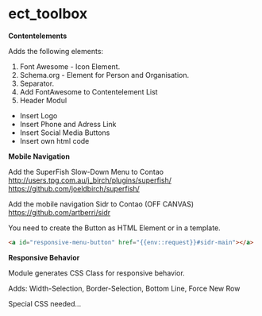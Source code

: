 ect_toolbox
===================

<b>Contentelements</b>

Adds the following elements:

1) Font Awesome - Icon Element.<br>
2) Schema.org - Element for Person and Organisation.<br>
3) Separator.<br>
4) Add FontAwesome to Contentelement List<br>
5) Header Modul<br>
<ul>
<li>Insert Logo</li>
<li>Insert Phone and Adress Link</li>
<li>Insert Social Media Buttons</li>
<li>Insert own html code</li>
</ul>

<b>Mobile Navigation</b>

Add the SuperFish Slow-Down Menu to Contao
http://users.tpg.com.au/j_birch/plugins/superfish/
https://github.com/joeldbirch/superfish/


Add the mobile navigation Sidr to Contao (OFF CANVAS)
https://github.com/artberri/sidr
 
You need to create the Button as HTML Element or in a template.
```html
<a id="responsive-menu-button" href="{{env::request}}#sidr-main"></a>
```

<b>Responsive Behavior</b>

Module generates CSS Class for responsive behavior.

Adds: Width-Selection, Border-Selection, Bottom Line, Force New Row

Special CSS needed...